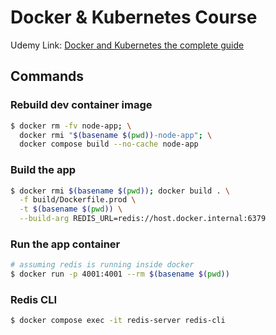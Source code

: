 # Docker & Kubernetes Course

Udemy Link: [Docker and Kubernetes the complete guide](https://udemy.com/course/docker-and-kubernetes-the-complete-guide)

## Commands

### Rebuild dev container image

```bash
$ docker rm -fv node-app; \
  docker rmi "$(basename $(pwd))-node-app"; \
  docker compose build --no-cache node-app
```

### Build the app

```bash
$ docker rmi $(basename $(pwd)); docker build . \
  -f build/Dockerfile.prod \
  -t $(basename $(pwd)) \
  --build-arg REDIS_URL=redis://host.docker.internal:6379
```

### Run the app container

```bash
# assuming redis is running inside docker
$ docker run -p 4001:4001 --rm $(basename $(pwd))
```

### Redis CLI

```bash
$ docker compose exec -it redis-server redis-cli
```

